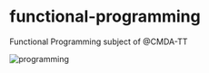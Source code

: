 # functional-programming
Functional Programming subject of @CMDA-TT

<img src="https://media.giphy.com/media/Wsju5zAb5kcOfxJV9i/giphy.gif" alt="programming">
